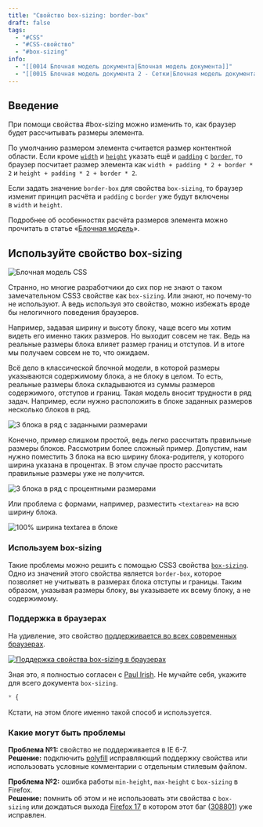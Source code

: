 ```yaml
---
title: "Свойство box-sizing: border-box"
draft: false
tags:
  - "#CSS"
  - "#CSS-свойство"
  - "#box-sizing"
info:
  - "[[0014 Блочная модель документа|Блочная модель документа]]"
  - "[[0015 Блочная модель документа 2 - Сетки|Блочная модель документа 2 - Сетки]]"
---
```

## Введение

При помощи свойства #box-sizing можно изменить то, как браузер будет рассчитывать размеры элемента.

По умолчанию размером элемента считается размер контентной области. Если кроме [`width`](https://doka.guide/css/width/) и [`height`](https://doka.guide/css/height/) указать ещё и [`padding`](https://doka.guide/css/padding/) с [`border`](https://doka.guide/css/border/), то браузер посчитает размер элемента как `width + padding * 2 + border * 2` и `height + padding * 2 + border * 2`.

Если задать значение `border-box` для свойства `box-sizing`, то браузер изменит принцип расчёта и `padding` с `border` уже будут включены в `width` и `height`.

Подробнее об особенностях расчёта размеров элемента можно прочитать в статье «[Блочная модель](https://doka.guide/css/box-model/)».

## Используйте свойство box-sizing

![Блочная модель CSS](http://simonenko.su/i/u/box-model.png "Блочная модель CSS")

Странно, но многие разработчики до сих пор не знают о таком замечательном CSS3 свойстве как `box-sizing`. Или знают, но почему-то не используют. А ведь используя это свойство, можно избежать вроде бы нелогичного поведения браузеров.

Например, задавая ширину и высоту блоку, чаще всего мы хотим видеть его именно таких размеров. 
Но выходит совсем не так. Ведь на реальные размеры блока влияет размер границ и отступов. И в итоге мы получаем совсем не то, что ожидаем.

Всё дело в классической блочной модели, в которой размеры указываются содержимому блока, а не блоку в целом. То есть, реальные размеры блока складываются из суммы размеров содержимого, отступов и границ. Такая модель вносит трудности в ряд задач. Например, если нужно расположить в блоке заданных размеров несколько блоков в ряд.

![3 блока в ряд с заданными размерами](http://simonenko.su/i/u/box-example-1.png "3 блока в ряд с заданными размерами")

Конечно, пример слишком простой, ведь легко рассчитать правильные размеры блоков. Рассмотрим более сложный пример. Допустим, нам нужно поместить 3 блока на всю ширину блока-родителя, у которого ширина указана в процентах. В этом случае просто рассчитать правильные размеры уже не получится.

![3 блока в ряд с процентными размерами](http://simonenko.su/i/u/box-example-2.png "3 блока в ряд с процентными размерами")

Или проблема с формами, например, разместить `<textarea>` на всю ширину блока.

![100% ширина textarea в блоке](http://simonenko.su/i/u/box-example-3.png "100% ширина textarea в блоке")

### Используем box-sizing

Такие проблемы можно решить с помощью CSS3 свойства [`box-sizing`](https://developer.mozilla.org/en-US/docs/CSS/box-sizing). Одно из значений этого свойства является `border-box`, которое позволяет не учитывать в размерах блока отступы и границы. Таким образом, указывая размеры блоку, вы указываете их всему блоку, а не содержимому.

### Поддержка в браузерах

На удивление, это свойство [поддерживается во всех современных браузерах](http://caniuse.com/#search=box-sizing).

[![Поддержка свойства box-sizing в браузерах](http://simonenko.su/i/u/caniuse-thumb.png "Поддержка свойства box-sizing в браузерах")](http://simonenko.su/i/u/caniuse.png)

Зная это, я полностью согласен с [Paul Irish](http://paulirish.com/2012/box-sizing-border-box-ftw/). Не мучайте себя, укажите для всего документа `box-sizing`.

```css
* {
```

Кстати, на этом блоге именно такой способ и используется.

### Какие могут быть проблемы

**Проблема №1:** свойство не поддерживается в IE 6-7.  
**Решение:** подключить [polyfill](https://github.com/Schepp/box-sizing-polyfill) исправляющий поддержку свойства или использовать условные комментарии с отдельным стилевым файлом.

**Проблема №2:** ошибка работы `min-height`, `max-height` с `box-sizing` в Firefox.  
**Решение:** помнить об этом и не использовать эти свойства с `box-sizing` или дождаться выхода [Firefox 17](https://developer.mozilla.org/en-US/docs/Firefox_17_for_developers) в котором этот баг ([308801](https://bugzilla.mozilla.org/show_bug.cgi?id=308801)) уже исправлен.